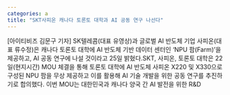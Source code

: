 ```yaml
---
categories: a
title: "SKT사피온 캐나다 토론토 대학과 AI 공동 연구 나선다"
---
```

[아이티비즈 김문구 기자] SK텔레콤(대표 유영상)과 글로벌 AI 반도체 기업 사피온(대표 류수정)은 캐나다 토론토 대학에 AI 반도체 기반 데이터 센터인 ‘NPU 팜(Farm)’을 제공하고, AI 공동 연구에 나설 것이라고 25일 밝혔다.SKT, 사피온, 토론토 대학은 22일(현지시간) MOU 체결을 통해 토론토 대학에 AI 반도체 사피온 X220 및 X330으로 구성된 NPU 팜을 무상 제공하고 이를 활용해 AI 기술 개발을 위한 공동 연구를 추진하기로 합의했다. 이번 MOU는 대한민국과 캐나다 양국 간 AI 발전을 위한 R&D